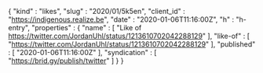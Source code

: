 {
  "kind" : "likes",
  "slug" : "2020/01/5k5en",
  "client_id" : "https://indigenous.realize.be",
  "date" : "2020-01-06T11:16:00Z",
  "h" : "h-entry",
  "properties" : {
    "name" : [ "Like of https://twitter.com/JordanUhl/status/1213610702042288129" ],
    "like-of" : [ "https://twitter.com/JordanUhl/status/1213610702042288129" ],
    "published" : [ "2020-01-06T11:16:00Z" ],
    "syndication" : [ "https://brid.gy/publish/twitter" ]
  }
}

